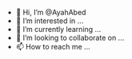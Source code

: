 - 👋 Hi, I’m @AyahAbed
- 👀 I’m interested in ...
- 🌱 I’m currently learning ...
- 💞️ I’m looking to collaborate on ...
- 📫 How to reach me ...

<!---
AyahAbed/AyahAbed is a ✨ special ✨ repository because its `README.md` (this file) appears on your GitHub profile.
You can click the Preview link to take a look at your changes.
--->
